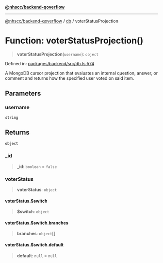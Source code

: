 [**@nhscc/backend-qoverflow**](../../README.md)

***

[@nhscc/backend-qoverflow](../../README.md) / [db](../README.md) / voterStatusProjection

# Function: voterStatusProjection()

> **voterStatusProjection**(`username`): `object`

Defined in: [packages/backend/src/db.ts:574](https://github.com/nhscc/qoverflow.api.hscc.bdpa.org/blob/e58635515aaccbecfff868b37cbae9a64bb762c2/packages/backend/src/db.ts#L574)

A MongoDB cursor projection that evaluates an internal question, answer, or
comment and returns how the specified user voted on said item.

## Parameters

### username

`string`

## Returns

`object`

### \_id

> **\_id**: `boolean` = `false`

### voterStatus

> **voterStatus**: `object`

#### voterStatus.$switch

> **$switch**: `object`

#### voterStatus.$switch.branches

> **branches**: `object`[]

#### voterStatus.$switch.default

> **default**: `null` = `null`

